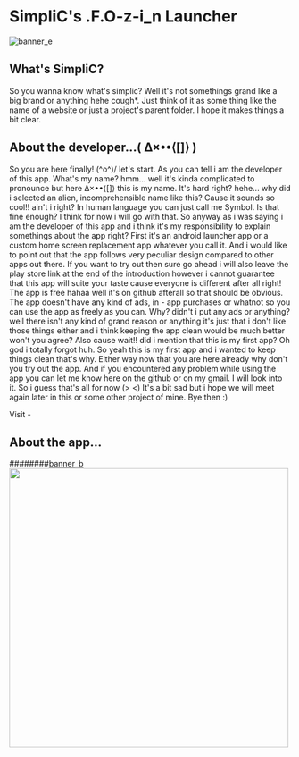 # SimpliC's .F.O-z-i_n Launcher

![banner_e](https://github.com/SimpliC-Developer/Assets/blob/main/Images/banner_e.jpg)

## What's SimpliC?

So you wanna know what's simplic? Well it's not somethings grand like a big brand or anything hehe cough*. Just think of it as some thing like the name of a website or just a project's parent folder. I hope it makes things a bit clear.

## About the developer...( ∆×••⟨[]⟩ )

So you are here finally! (^o^)/ let's start. As you can tell i am the developer of this app. What's my name? hmm... well it's kinda complicated to pronounce but here ∆×••⟨[]⟩ this is my name. It's hard right? hehe... why did i selected an alien, incomprehensible name like this? Cause it sounds so cool!! ain't i right? In human language you can just call me Symbol. Is that fine enough? I think for now i will go with that. So anyway as i was saying i am the developer of this app and i think it's my responsibility to explain somethings about the app right? First it's an android launcher app or a custom home screen replacement app whatever you call it. And i would like to point out that the app follows very peculiar design compared to other apps out there. If you want to try out then sure go ahead i will also leave the play store link at the end of the introduction however i cannot guarantee that this app will suite your taste cause everyone is different after all right! The app is free hahaa well it's on github afterall so that should be obvious. The app doesn't have any kind of ads, in - app purchases or whatnot so you can use the app as freely as you can. Why? didn't i put any ads or anything? well there isn't any kind of grand reason or anything it's just that i don't like those things either and i think keeping the app clean would be much better won't you agree? Also cause wait!! did i mention that this is my first app? Oh god i totally forgot huh. So yeah this is my first app and i wanted to keep things clean that's why. Either way now that you are here already why don't you try out the app. And if you encountered any problem while using the app you can let me know here on the github or on my gmail. I will look  into it. So i guess that's all for now (> <) It's a bit sad but i hope we will meet again later in this or some other project of mine. Bye then :)

Visit -

## About the app...

########[banner_b](https://github.com/SimpliC-Developer/Assets/blob/main/Images/banner_b.jpg)
<img src="https://github.com/SimpliC-Developer/Assets/blob/main/Images/banner_b.jpg" width="500" height="500">
